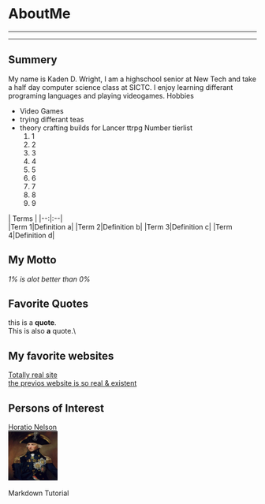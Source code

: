 # AboutMe
---
---
## Summery
[5]:https://en.wikipedia.org/wiki/Horatio_Nelson,_1st_Viscount_Nelson
My name is Kaden D. Wright, I am a highschool senior at New Tech and take a half day computer science class at SICTC. I enjoy learning differant programing languages and playing videogames.
Hobbies
- Video Games
- trying differant teas
- theory crafting builds for Lancer ttrpg
Number tierlist
  1. 1
  2. 2
  3. 3
  4. 4
  5. 5
  6. 6
  7. 7
  8. 8
  9. 9

| Terms |
|--:|:--|  
|Term 1|Definition a|
|Term 2|Definition b|
|Term 3|Definition c|
|Term 4|Definition d|
## My Motto
*1% is alot better than 0%*
## Favorite Quotes
this is a **quote**.\
This is also __a__ quote.\

## My favorite websites
[Totally real site](http://1.2.3.4/ "It definitly exist
trust me")\
[the previos website is so real & existent][If it isn't real, then how is there a link]

[If it isn't real, then how is there a link]:http://4.3.2.1/

## Persons of Interest

[Horatio Nelson][5]\
<kbd><img src="img/HoratioNelson1.jpg" height="100px" width="100px"></kbd>

Markdown Tutorial
